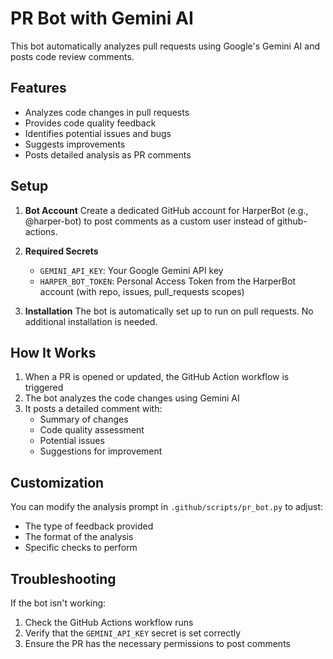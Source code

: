 # PR Bot with Gemini AI

This bot automatically analyzes pull requests using Google's Gemini AI and posts code review comments.

## Features

- Analyzes code changes in pull requests
- Provides code quality feedback
- Identifies potential issues and bugs
- Suggests improvements
- Posts detailed analysis as PR comments

## Setup

1. **Bot Account**
   Create a dedicated GitHub account for HarperBot (e.g., @harper-bot) to post comments as a custom user instead of github-actions.

2. **Required Secrets**
   - `GEMINI_API_KEY`: Your Google Gemini API key
   - `HARPER_BOT_TOKEN`: Personal Access Token from the HarperBot account (with repo, issues, pull_requests scopes)

3. **Installation**
   The bot is automatically set up to run on pull requests. No additional installation is needed.

## How It Works

1. When a PR is opened or updated, the GitHub Action workflow is triggered
2. The bot analyzes the code changes using Gemini AI
3. It posts a detailed comment with:
   - Summary of changes
   - Code quality assessment
   - Potential issues
   - Suggestions for improvement

## Customization

You can modify the analysis prompt in `.github/scripts/pr_bot.py` to adjust:
- The type of feedback provided
- The format of the analysis
- Specific checks to perform

## Troubleshooting

If the bot isn't working:
1. Check the GitHub Actions workflow runs
2. Verify that the `GEMINI_API_KEY` secret is set correctly
3. Ensure the PR has the necessary permissions to post comments
